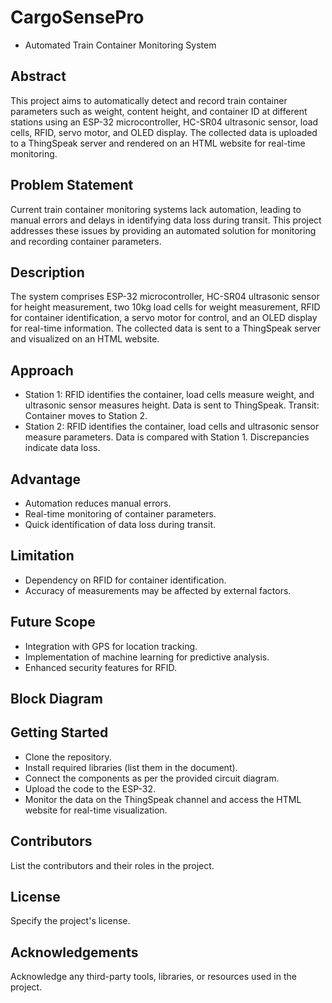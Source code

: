 # CargoSensePro

- Automated Train Container Monitoring System

## Abstract
This project aims to automatically detect and record train container parameters such as weight, content height, and container ID at different stations using an ESP-32 microcontroller, HC-SR04 ultrasonic sensor, load cells, RFID, servo motor, and OLED display. The collected data is uploaded to a ThingSpeak server and rendered on an HTML website for real-time monitoring.

## Problem Statement
Current train container monitoring systems lack automation, leading to manual errors and delays in identifying data loss during transit. This project addresses these issues by providing an automated solution for monitoring and recording container parameters.

## Description
The system comprises ESP-32 microcontroller, HC-SR04 ultrasonic sensor for height measurement, two 10kg load cells for weight measurement, RFID for container identification, a servo motor for control, and an OLED display for real-time information. The collected data is sent to a ThingSpeak server and visualized on an HTML website.

## Approach
- Station 1: RFID identifies the container, load cells measure weight, and ultrasonic sensor measures height. Data is sent to ThingSpeak.
Transit: Container moves to Station 2.
- Station 2: RFID identifies the container, load cells and ultrasonic sensor measure parameters. Data is compared with Station 1. Discrepancies indicate data loss.

## Advantage
- Automation reduces manual errors.
- Real-time monitoring of container parameters.
- Quick identification of data loss during transit.

## Limitation
- Dependency on RFID for container identification.
- Accuracy of measurements may be affected by external factors.

## Future Scope
- Integration with GPS for location tracking.
- Implementation of machine learning for predictive analysis.
- Enhanced security features for RFID.

## Block Diagram


## Getting Started
- Clone the repository.
- Install required libraries (list them in the document).
- Connect the components as per the provided circuit diagram.
- Upload the code to the ESP-32.
- Monitor the data on the ThingSpeak channel and access the HTML website for real-time visualization.

## Contributors
List the contributors and their roles in the project.

## License
Specify the project's license.

## Acknowledgements
Acknowledge any third-party tools, libraries, or resources used in the project.